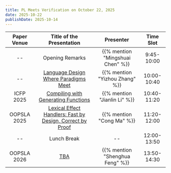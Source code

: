 ```yaml
---
title: PL Meets Verification on October 22, 2025
date: 2025-10-22
publishDate: 2025-10-14
---
```



| Paper Venue |                               Title of the Presentation                                |            Presenter             |  Time Slot  |
| :---------: | :------------------------------------------------------------------------------------: | :------------------------------: | :---------: |
|     --      |                                    Opening Remarks                                     | {{% mention "Mingshuai Chen" %}} | 9:45-10:00  |
|     --      |         [Language Design Where Paradigms Meet](/seminar/25-10-22/yizhouzhang/)         |  {{% mention "Yizhou Zhang" %}}  | 10:00-10:40 |
|  ICFP 2025  |          [Compiling with Generating Functions](/seminar/25-10-22/jianlinli/)           |   {{% mention "Jianlin Li" %}}   | 10:40-11:20 |
| OOPSLA 2025 | [Lexical Effect Handlers: Fast by Design, Correct by Proof](/seminar/25-10-22/congma/) |    {{% mention "Cong Ma" %}}     | 11:20-12:00 |
|     --      |                                      Lunch Break                                       |                --                | 12:00-13:50 |
| OOPSLA 2026 |                         [TBA](/seminar/25-10-22/shenghuafeng/)                         | {{% mention "Shenghua Feng" %}}  | 13:50-14:30 |

<!--more-->
